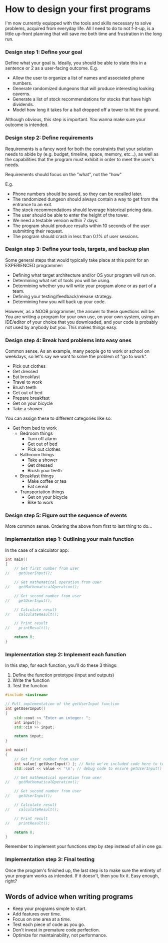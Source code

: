 # How to design your first programs

I'm now currently equipped with the tools and skills necessary to solve problems, acquired from everyday life. All I need to do to not f-it-up, is a little up-front planning that will save me both time and frustration in the long run.

### Design step 1: Define your goal
Define what your goal is. Ideally, you should be able to state this in a sentence or 2 as a user-facing outcome. E.g.
- Allow the user to organize a list of names and associated phone numbers.
- Generate randomized dungeons that will produce interesting looking caverns.
- Generate a list of stock recommendations for stocks that have high dividends.
- Model how long it takes for a ball dropped off a tower to hit the ground.

Although obvious, this step is important. You wanna make sure your outcome is intended.

### Design step 2: Define requirements
Requirements is a fancy word for both the constraints that your solution needs to abide by (e.g. budget, timeline, space, memory, etc...), as well as the capabilities that the program must exhibit in order to meet the user's needs.

Requirements should focus on the "what", not the "how"

E.g.
- Phone numbers should be saved, so they can be recalled later.
- The randomized dungeon should always contain a way to get from the entrance to an exit.
- The stock recommendations should leverage historical pricing data.
- The user should be able to enter the height of the tower.
- We need a testable version within 7 days.
- The program should produce results within 10 seconds of the user submitting their request.
- The program should crash in less than 0.1% of user sessions.

### Design step 3: Define your tools, targets, and backup plan

Some general steps that would typically take place at this point for an EXPERIENCED programmer:
- Defining what target architecture and/or OS your program will run on.
- Determining what set of tools you will be using.
- Determining whether you will write your program alone or as part of a team.
- Defining your testing/feedback/release strategy.
- Determining how you will back up your code.

However, as a NOOB programmer, the answer to these questions will be: You are writing a program for your own use, on your own system, using an IDE/editor of your choice that you downloaded, and your code is probably not used by anybody but you. This makes things easy.

### Design step 4: Break hard problems into easy ones

Common sense. As an example, many people go to work or school on weekdays, so let's say we want to solve the problem of "go to work".

- Pick out clothes
- Get dressed
- Eat breakfast
- Travel to work
- Brush teeth
- Get out of bed
- Prepare breakfast
- Get on your bicycle
- Take a shower

You can assign these to different categories like so:
- Get from bed to work
    - Bedroom things
        - Turn off alarm
        - Get out of bed
        - Pick out clothes
    - Bathroom things
        - Take a shower
        - Get dressed
        - Brush your teeth
    - Breakfast things
        - Make coffee or tea
        - Eat cereal
    - Transportation things
        - Get on your bicycle
        - Bike to work

### Design step 5: Figure out the sequence of events

More common sense. Ordering the above from first to last thing to do...

### Implementation step 1: Outlining your main function
In the case of a calculator app:
```cpp
int main()
{
    // Get first number from user
//    getUserInput();

    // Get mathematical operation from user
//    getMathematicalOperation();

    // Get second number from user
//    getUserInput();

    // Calculate result
//    calculateResult();

    // Print result
//    printResult();

    return 0;
}
```

### Implementation step 2: Implement each function

In this step, for each function, you'll do these 3 things:

1. Define the function prototype (input and outputs)
2. Write the function
3. Test the function

```cpp
#include <iostream>

// Full implementation of the getUserInput function
int getUserInput()
{
    std::cout << "Enter an integer: ";
    int input{};
    std::cin >> input;

    return input;
}

int main()
{
    // Get first number from user
    int value{ getUserInput() }; // Note we've included code here to test the return value!
    std::cout << value << '\n'; // debug code to ensure getUserInput() is working, we'll remove this later

    // Get mathematical operation from user
//    getMathematicalOperation();

    // Get second number from user
//    getUserInput();

    // Calculate result
//    calculateResult();

    // Print result
//    printResult();

    return 0;
}
```

Remember to implement your functions step by step instead of all in one go.

### Implementation step 3: Final testing

Once the program's finished up, the last step is to make sure the entirety of your program works as intended. If it doesn't, then you fix it. Easy enough, right?

## Words of advice when writing programs
- Keep your programs simple to start.
- Add features over time.
- Focus on one area at a time.
- Test each piece of code as you go.
- Don't invest in premature code perfection.
- Optimize for maintainability, not performance.
